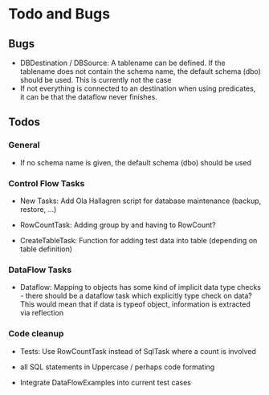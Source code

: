 # Todo and Bugs

## Bugs

- DBDestination / DBSource: A tablename can be defined. If the tablename does not contain the schema name, the default schema (dbo) should be used. This is currently not the case
- If not everything is connected to an destination when using predicates, it can be that the dataflow never finishes. 

## Todos

### General

- If no schema name is given, the default schema (dbo) should be used

### Control Flow Tasks

- New Tasks: Add Ola Hallagren script for database maintenance (backup, restore, ...)

- RowCountTask: Adding group by and having to RowCount?

- CreateTableTask: Function for adding test data into table (depending on table definition)

### DataFlow Tasks

- Dataflow: Mapping to objects has some kind of implicit data type checks - there should be a dataflow task which explicitly type check on data? This would mean that if data is typeof object, information is extracted via reflection

### Code cleanup

- Tests: Use RowCountTask instead of SqlTask where a count is involved

- all SQL statements in Uppercase / perhaps code formating

- Integrate DataFlowExamples into current test cases